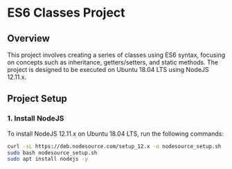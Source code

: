 # ES6 Classes Project

## Overview

This project involves creating a series of classes using ES6 syntax, focusing on concepts such as inheritance, getters/setters, and static methods. The project is designed to be executed on Ubuntu 18.04 LTS using NodeJS 12.11.x.

## Project Setup

### 1. Install NodeJS

To install NodeJS 12.11.x on Ubuntu 18.04 LTS, run the following commands:

```bash
curl -sL https://deb.nodesource.com/setup_12.x -o nodesource_setup.sh
sudo bash nodesource_setup.sh
sudo apt install nodejs -y
